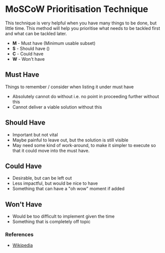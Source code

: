 # MoSCoW Prioritisation Technique

This technique is very helpful when you have many things to be done, but little time. This method will help you prioritise what needs to be tackled first and what can be tackled later.

* **M** - Must have (Minimum usable subset)
* **S** - Should have ()
* **C** - Could have
* **W** - Won't have

## Must Have

Things to remember / consider when listing it under must have

* Absolutely cannot do without i.e. no point in proceeding further without this
* Cannot deliver a viable solution without this

## Should Have

* Important but not vital
* Maybe painful to leave out, but the solution is still visible
* May need some kind of work-around, to make it simpler to execute so that it could move into the must have.

## Could Have

* Desirable, but can be left out
* Less impactful, but would be nice to have
* Something that can have a "oh wow" moment if added

## Won't Have

* Would be too difficult to implement given the time
* Something that is completely off topic


### References

- [Wikipedia](https://en.wikipedia.org/wiki/MoSCoW_method)